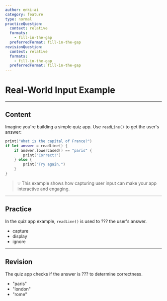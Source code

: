```yaml
---
author: enki-ai
category: feature
type: normal
practiceQuestion:
  context: relative
  formats:
    - fill-in-the-gap
  preferredFormat: fill-in-the-gap
revisionQuestion:
  context: relative
  formats:
    - fill-in-the-gap
  preferredFormat: fill-in-the-gap
---
```


# Real-World Input Example

---
## Content

Imagine you're building a simple quiz app. Use `readLine()` to get the user's answer:

```swift
print("What is the capital of France?")
if let answer = readLine() {
    if answer.lowercased() == "paris" {
        print("Correct!")
    } else {
        print("Try again.")
    }
}
```

> 💡 This example shows how capturing user input can make your app interactive and engaging.

---
## Practice

In the quiz app example, `readLine()` is used to ??? the user's answer.

- capture
- display
- ignore

---
## Revision

The quiz app checks if the answer is ??? to determine correctness.

- "paris"
- "london"
- "rome"
